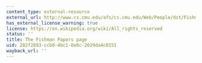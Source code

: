 ```yaml
---
content_type: external-resource
external_url: http://www.cs.cmu.edu/afs/cs.cmu.edu/Web/People/dst/Fishman/
has_external_license_warning: true
license: https://en.wikipedia.org/wiki/All_rights_reserved
status: ''
title: The Fishman Papers page
uid: 282f2893-ccb0-4bc1-8e6c-2029da4c0151
wayback_url: ''
---
```

